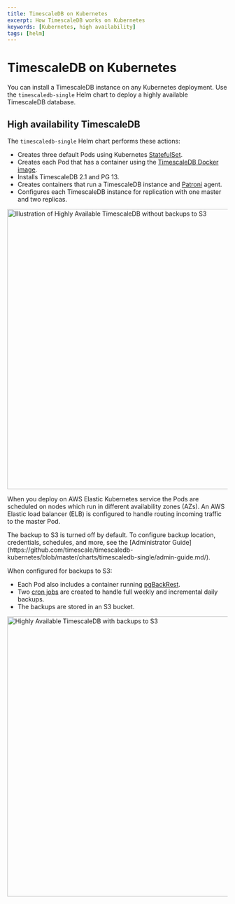 ```yaml
---
title: TimescaleDB on Kubernetes
excerpt: How TimescaleDB works on Kubernetes
keywords: [Kubernetes, high availability]
tags: [helm]
---
```


# TimescaleDB on Kubernetes

You can install a TimescaleDB instance on any Kubernetes deployment. Use the
`timescaledb-single` Helm chart to deploy a highly available TimescaleDB
database.

## High availability TimescaleDB

The `timescaledb-single` Helm chart performs these actions:

*   Creates three default Pods using Kubernetes
  [StatefulSet](https://kubernetes.io/docs/concepts/workloads/controllers/statefulset/).
*   Creates each Pod that has a container using the [TimescaleDB Docker
  image](https://github.com/timescale/timescaledb-docker-ha).
*   Installs TimescaleDB 2.1 and PG 13.
*   Creates containers that run a TimescaleDB instance and
  [Patroni](https://patroni.readthedocs.io/en/latest/) agent.
*   Configures each TimescaleDB instance for replication with one master and two
  replicas.

<img class="main-content__illustration" src="https://s3.amazonaws.com/assets.timescale.com/docs/images/timescaledb-single.png" alt="Illustration of Highly Available TimescaleDB without backups to S3" width="640"/>

When you deploy on AWS Elastic Kubernetes service the Pods are scheduled on
nodes which run in different availability zones (AZs). An AWS Elastic load
balancer (ELB) is configured to handle routing incoming traffic to the master
Pod.

<Highlight type="note">
The backup to S3 is turned off by default. To configure backup location,
credentials, schedules, and more, see the [Administrator
Guide](https://github.com/timescale/timescaledb-kubernetes/blob/master/charts/timescaledb-single/admin-guide.md/).
</Highlight>

When configured for backups to S3:

*   Each Pod also includes a container running
  [pgBackRest](https://pgbackrest.org/).
*   Two [cron jobs](https://kubernetes.io/docs/concepts/workloads/controllers/cron-jobs)
are created to handle full weekly and incremental daily backups.
*   The backups are stored in an S3 bucket.

<img class="main-content__illustration" src="https://s3.amazonaws.com/assets.timescale.com/docs/images/timescaledb-single-backups.png" alt="Highly Available TimescaleDB with backups to S3" width="640"/>

[admin-guide]: https://github.com/timescale/timescaledb-kubernetes/blob/master/charts/timescaledb-multinode/admin-guide.md
